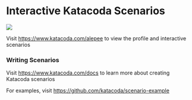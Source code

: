 # Interactive Katacoda Scenarios

[![](http://shields.katacoda.com/katacoda/alepee/count.svg)](https://www.katacoda.com/alepee "Get your profile on Katacoda.com")

Visit https://www.katacoda.com/alepee to view the profile and interactive scenarios

### Writing Scenarios
Visit https://www.katacoda.com/docs to learn more about creating Katacoda scenarios

For examples, visit https://github.com/katacoda/scenario-example
